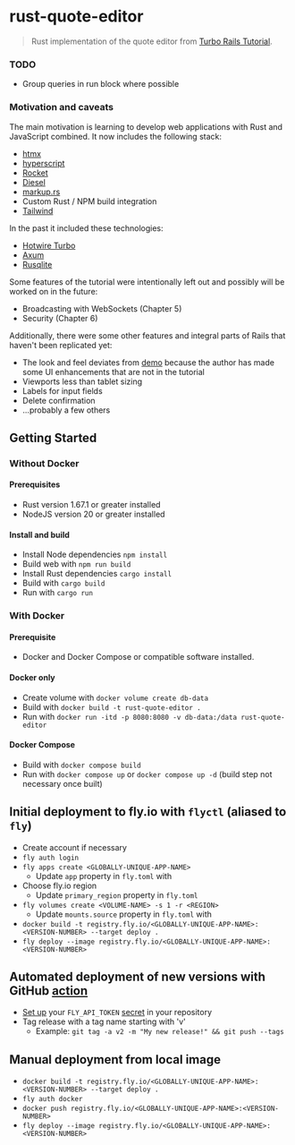 # rust-quote-editor

> Rust implementation of the quote editor from [Turbo Rails Tutorial](https://www.hotrails.dev/turbo-rails).

### TODO
* Group queries in run block where possible

### Motivation and caveats

The main motivation is learning to develop web applications with Rust and JavaScript combined. It now includes
the following stack:

* [htmx](https://htmx.org/)
* [hyperscript](https://hyperscript.org/)
* [Rocket](https://rocket.rs/)
* [Diesel](https://diesel.rs/)
* [markup.rs](https://github.com/utkarshkukreti/markup.rs)
* Custom Rust / NPM build integration
* [Tailwind](https://tailwindcss.com/)

In the past it included these technologies:

* [Hotwire Turbo](https://turbo.hotwired.dev/)
* [Axum](https://github.com/tokio-rs/axum)
* [Rusqlite](https://github.com/rusqlite/rusqlite)

Some features of the tutorial were intentionally left out and possibly will be worked on in the future:

* Broadcasting with WebSockets (Chapter 5)
* Security (Chapter 6)

Additionally, there were some other features and integral parts of Rails that haven't been replicated yet:

* The look and feel deviates from [demo](https://www.hotrails.dev/quotes) because the author has made some UI enhancements that are not in the tutorial
* Viewports less than tablet sizing
* Labels for input fields
* Delete confirmation
* ...probably a few others

## Getting Started

### Without Docker

#### Prerequisites

* Rust version 1.67.1 or greater installed
* NodeJS version 20 or greater installed

#### Install and build

* Install Node dependencies `npm install`
* Build web with `npm run build` 
* Install Rust dependencies `cargo install`
* Build with `cargo build`
* Run with `cargo run`

### With Docker

#### Prerequisite

* Docker and Docker Compose or compatible software installed.

#### Docker only

* Create volume with `docker volume create db-data`
* Build with `docker build -t rust-quote-editor .`
* Run with `docker run -itd -p 8080:8080 -v db-data:/data rust-quote-editor`

#### Docker Compose

* Build with `docker compose build`
* Run with `docker compose up` or `docker compose up -d` (build step not necessary once built)

## Initial deployment to fly.io with `flyctl` (aliased to `fly`)
* Create account if necessary
* `fly auth login`
* `fly apps create <GLOBALLY-UNIQUE-APP-NAME>`
  * Update `app` property in `fly.toml` with <APP-NAME>
* Choose fly.io region
  * Update `primary_region` property in `fly.toml`
* `fly volumes create <VOLUME-NAME> -s 1 -r <REGION>`
  * Update `mounts.source` property in `fly.toml` with <VOLUME-NAME>
* `docker build -t registry.fly.io/<GLOBALLY-UNIQUE-APP-NAME>:<VERSION-NUMBER> --target deploy .`
* `fly deploy --image registry.fly.io/<GLOBALLY-UNIQUE-APP-NAME>:<VERSION-NUMBER>`

## Automated deployment of new versions with GitHub [action](.github/workflows/deploy.yml)
* [Set up](https://docs.github.com/en/actions/security-guides/using-secrets-in-github-actions) your `FLY_API_TOKEN` [secret](https://fly.io/docs/reference/deploy-tokens/) in your repository
* Tag release with a tag name starting with 'v'
  * Example: `git tag -a v2 -m "My new release!" && git push --tags`

## Manual deployment from local image
* `docker build -t registry.fly.io/<GLOBALLY-UNIQUE-APP-NAME>:<VERSION-NUMBER> --target deploy .`
* `fly auth docker`
* `docker push registry.fly.io/<GLOBALLY-UNIQUE-APP-NAME>:<VERSION-NUMBER>`
* `fly deploy --image registry.fly.io/<GLOBALLY-UNIQUE-APP-NAME>:<VERSION-NUMBER>`

